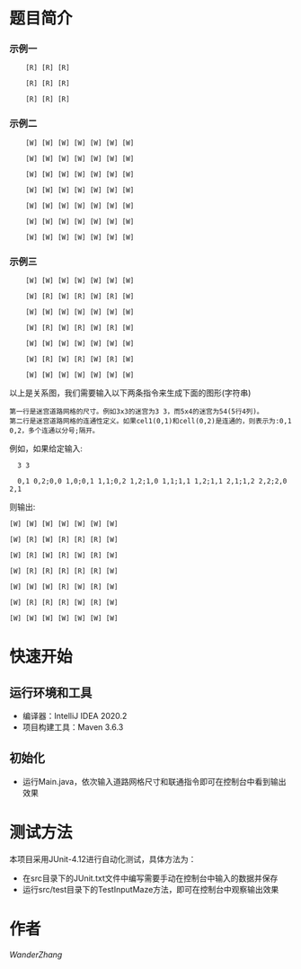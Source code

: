 # 题目简介

### 示例一
        [R] [R] [R] 

        [R] [R] [R]
 
        [R] [R] [R]

### 示例二
        [W] [W] [W] [W] [W] [W] [W] 

        [W] [W] [W] [W] [W] [W] [W] 

        [W] [W] [W] [W] [W] [W] [W] 

        [W] [W] [W] [W] [W] [W] [W] 

        [W] [W] [W] [W] [W] [W] [W] 

        [W] [W] [W] [W] [W] [W] [W] 

        [W] [W] [W] [W] [W] [W] [W] 

### 示例三
        [W] [W] [W] [W] [W] [W] [W] 

        [W] [R] [W] [R] [W] [R] [W] 

        [W] [W] [W] [W] [W] [W] [W] 

        [W] [R] [W] [R] [W] [R] [W] 

        [W] [W] [W] [W] [W] [W] [W] 

        [W] [R] [W] [R] [W] [R] [W] 

        [W] [W] [W] [W] [W] [W] [W] 

   以上是关系图，我们需要输入以下两条指令来生成下面的图形(字符串)
  
    第一行是迷宫道路网格的尺寸。例如3x3的迷宫为3 3，而5x4的迷宫为54(5行4列)。
    第二行是迷宫道路网格的连通性定义。如果cel1(0,1)和cell(0,2)是连通的，则表示为:0,1 0,2，多个连通以分号;隔开。
  
   例如，如果给定输入:
  
      3 3
  
      0,1 0,2;0,0 1,0;0,1 1,1;0,2 1,2;1,0 1,1;1,1 1,2;1,1 2,1;1,2 2,2;2,0 2,1

   则输出:

    [W] [W] [W] [W] [W] [W] [W] 

    [W] [R] [W] [R] [R] [R] [W] 

    [W] [R] [W] [R] [W] [R] [W] 

    [W] [R] [R] [R] [R] [R] [W] 

    [W] [W] [W] [R] [W] [R] [W] 

    [W] [R] [R] [R] [W] [R] [W] 

    [W] [W] [W] [W] [W] [W] [W]


# 快速开始

## 运行环境和工具
* 编译器：IntelliJ IDEA 2020.2
* 项目构建工具：Maven 3.6.3

## 初始化
* 运行Main.java，依次输入道路网格尺寸和联通指令即可在控制台中看到输出效果

# 测试方法
本项目采用JUnit-4.12进行自动化测试，具体方法为：
* 在src目录下的JUnit.txt文件中编写需要手动在控制台中输入的数据并保存
* 运行src/test目录下的TestInputMaze方法，即可在控制台中观察输出效果

# 作者
_WanderZhang_
